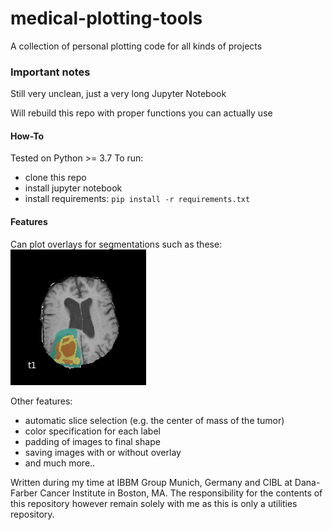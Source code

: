 # medical-plotting-tools
A collection of personal plotting code for all kinds of projects

### Important notes
Still very unclean, just a very long Jupyter Notebook

Will rebuild this repo with proper functions you can actually use

#### How-To
Tested on Python >= 3.7
To run:
* clone this repo
* install jupyter notebook
* install requirements: `pip install -r requirements.txt`

#### Features 
Can plot overlays for segmentations such as these: 
![Image of Segmentation](https://raw.githubusercontent.com/christophbrgr/medical-plotting-tools/master/img/demo_t1.png)

Other features: 
* automatic slice selection (e.g. the center of mass of the tumor)
* color specification for each label
* padding of images to final shape 
* saving images with or without overlay 
* and much more.. 

Written during my time at IBBM Group Munich, Germany and CIBL at Dana-Farber Cancer Institute in Boston, MA. The responsibility for the contents of this repository however remain solely with me as this is only a utilities repository.
